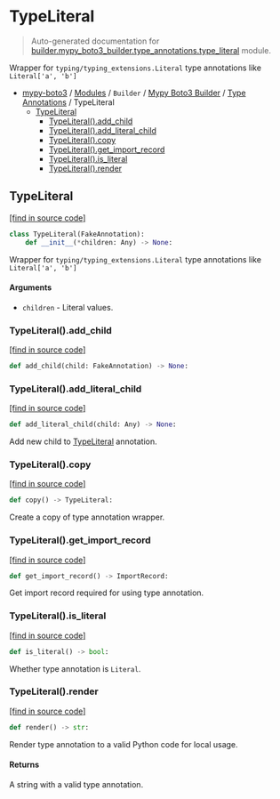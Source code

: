 # TypeLiteral

> Auto-generated documentation for [builder.mypy_boto3_builder.type_annotations.type_literal](https://github.com/vemel/mypy_boto3/blob/master/builder/mypy_boto3_builder/type_annotations/type_literal.py) module.

Wrapper for `typing/typing_extensions.Literal` type annotations like `Literal['a', 'b']`

- [mypy-boto3](../../../README.md#mypy_boto3) / [Modules](../../../MODULES.md#mypy-boto3-modules) / `Builder` / [Mypy Boto3 Builder](../index.md#mypy-boto3-builder) / [Type Annotations](index.md#type-annotations) / TypeLiteral
    - [TypeLiteral](#typeliteral)
        - [TypeLiteral().add_child](#typeliteraladd_child)
        - [TypeLiteral().add_literal_child](#typeliteraladd_literal_child)
        - [TypeLiteral().copy](#typeliteralcopy)
        - [TypeLiteral().get_import_record](#typeliteralget_import_record)
        - [TypeLiteral().is_literal](#typeliteralis_literal)
        - [TypeLiteral().render](#typeliteralrender)

## TypeLiteral

[[find in source code]](https://github.com/vemel/mypy_boto3/blob/master/builder/mypy_boto3_builder/type_annotations/type_literal.py#L13)

```python
class TypeLiteral(FakeAnnotation):
    def __init__(*children: Any) -> None:
```

Wrapper for `typing/typing_extensions.Literal` type annotations like `Literal['a', 'b']`

#### Arguments

- `children` - Literal values.

### TypeLiteral().add_child

[[find in source code]](https://github.com/vemel/mypy_boto3/blob/master/builder/mypy_boto3_builder/type_annotations/type_literal.py#L59)

```python
def add_child(child: FakeAnnotation) -> None:
```

### TypeLiteral().add_literal_child

[[find in source code]](https://github.com/vemel/mypy_boto3/blob/master/builder/mypy_boto3_builder/type_annotations/type_literal.py#L62)

```python
def add_literal_child(child: Any) -> None:
```

Add new child to [TypeLiteral](#typeliteral) annotation.

### TypeLiteral().copy

[[find in source code]](https://github.com/vemel/mypy_boto3/blob/master/builder/mypy_boto3_builder/type_annotations/type_literal.py#L47)

```python
def copy() -> TypeLiteral:
```

Create a copy of type annotation wrapper.

### TypeLiteral().get_import_record

[[find in source code]](https://github.com/vemel/mypy_boto3/blob/master/builder/mypy_boto3_builder/type_annotations/type_literal.py#L36)

```python
def get_import_record() -> ImportRecord:
```

Get import record required for using type annotation.

### TypeLiteral().is_literal

[[find in source code]](https://github.com/vemel/mypy_boto3/blob/master/builder/mypy_boto3_builder/type_annotations/type_literal.py#L53)

```python
def is_literal() -> bool:
```

Whether type annotation is `Literal`.

### TypeLiteral().render

[[find in source code]](https://github.com/vemel/mypy_boto3/blob/master/builder/mypy_boto3_builder/type_annotations/type_literal.py#L24)

```python
def render() -> str:
```

Render type annotation to a valid Python code for local usage.

#### Returns

A string with a valid type annotation.
